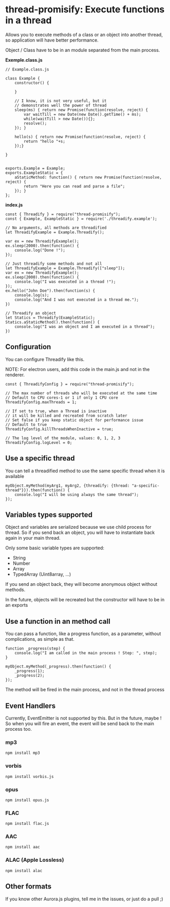 thread-promisify: Execute functions in a thread
========================================================

Allows you to execute methods of a class or an object into another thread, so application will have
better performance.

Object / Class have to be in an module separated from the main process.

**Exemple.class.js**

    // Example.class.js
    
    class Example {
        constructor() {

        }
        
        // I know, it is not very useful, but it 
        // demonstrates well the power of thread
        sleep(ms) { return new Promise(function(resolve, reject) {
            var waitTill = new Date(new Date().getTime() + ms);
            while(waitTill > new Date()){};
            resolve();
        }); }
        
        hello(s) { return new Promise(function(resolve, reject) {
            return "hello "+s;
        });}

    }
    

    exports.Example = Example;
    exports.ExampleStatic = {
        aStaticMethod: function() { return new Promise(function(resolve, reject) {
            return "Here you can read and parse a file";
        }); }
    };

**index.js**

    const { Threadify } = require("thread-promisify");
    const { Example, ExampleStatic } = require('./threadify.example');
    
    // No arguments, all methods are threadified
    let ThreadifyExample = Example.Threadify();
    
    var ex = new ThreadifyExample();
    ex.sleep(2000).then(function() {
        console.log("Done !");
    });
    
    // Just threadify some methods and not all
    let ThreadifyExample = Example.Threadify(["sleep"]);
    var ex = new ThreadifyExample();
    ex.sleep(2000).then(function() {
        console.log("I was executed in a thread !");
    });
    ex.hello("John Doe").then(function(s) {
        console.log(s);
        console.log("And I was not executed in a thread me.");
    })
    
    // Threadify an object
    let Statics = Threadify(ExampleStatic);
    Statics.aStaticMethod().then(function() {
        console.log("I was an object and I am executed in a thread");
    })
    

## Configuration

You can configure Threadify like this.

NOTE: For electron users, add this code in the main.js and not in the renderer.

    const { ThreadifyConfig } = require("thread-promisify");
    
    // The max number of threads who will be executed at the same time
    // Default to CPU cores-1 or 1 if only 1 CPU core
    ThreadifyConfig.maxThreads = 1;
    
    // If set to true, when a Thread is inactive
    // it will be killed and recreated from scratch later
    // Set false if you keep static object for performance issue
    // Default to true
    ThreadifyConfig.killThreadsWhenInactive = true;
    
    // The log level of the module, values: 0, 1, 2, 3
    ThreadifyConfig.logLevel = 0;
    
## Use a specific thread

You can tell a threadified method to use the same specific thread when it is available

    myObject.myMethod(myArg1, myArg2, {threadify: {thread: "a-specific-thread"}}).then(function() {
        console.log("I will be using always the same thread");
    });


## Variables types supported

Object and variables are serialized because we use child process for thread.
So if you send back an object, you will have to instantiate back again in your main thread.

Only some basic variable types are supported:

* String
* Number
* Array
* TypedArray (Uint8array, ...)

If you send an object back, they will become anonymous object without methods.

In the future, objects will be recreated but the constructor will have to be in an exports

## Use a function in an method call

You can pass a function, like a progress function, 
as a parameter, without complications, as simple as that.

    function _progress(step) {
        console.log("I am called in the main process ! Step: ", step);
    }
    
    myObject.myMethod(_progress).then(function() {
        _progress(1);
        _progress(2);
    });

The method will be fired in the main process, and not in the thread process

## Event Handlers
    
Currently, EventEmitter is not supported by this. 
But in the future, maybe ! So when you will fire an event, the event will be 
send back to the main process too.

### mp3

    npm install mp3
    
### vorbis
    
    npm install vorbis.js

### opus
    
    npm install opus.js

### FLAC
    
    npm install flac.js
    
### AAC

    npm install aac
    
### ALAC (Apple Lossless)

    npm install alac

## Other formats

If you know other Aurora.js plugins, tell me in the issues, or just do a pull ;)